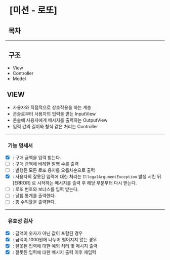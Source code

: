 # &nbsp;&nbsp;[미션 - 로또]

## &nbsp;&nbsp;목차


---

## &nbsp;&nbsp;구조

- View
- Controller
- Model

## &nbsp;VIEW


- 사용자와 직접적으로 상호작용을 하는 계층
- 콘솔로부터 사용자의 입력을 받는 InputView
- 콘솔에 사용자에게 메시지를 출력하는 OutputView
- 입력 값의 길이와 형식 같은 처리는 Controller 

---

### &nbsp;&nbsp;기능 명세서

- [x] : 구매 금액을 입력 받는다. 
- [ ] : 구매 금액에 비례한 발행 수를 출력
- [ ] : 발행된 모든 로또 용지를 오름차순으로 출력
- [x] : 사용자의 잘못된 입력에 대한 처리는 `IllegalArgumentException` 발생 시킨 뒤 [ERROR] 로 시작하는 메시지를 출력 후 해당 부분부터 다시 받는다.
- [ ] : 로또 번호와 보너스를 입력 받는다.
- [ ] : 당첨 통계를 출력한다.
- [ ] : 총 수익률을 출력한다.
---

### &nbsp;&nbsp;유효성 검사

- [x] : 금액이 숫자가 아닌 값이 포함된 경우
- [x] : 금액이 1000원에 나누어 떨어지지 않는 경우
- [x] : 잘못된 입력에 대한 예외 처리 및 메시지 출력
- [x] : 잘못된 입력에 대한 메시지 출력 이후 재입력
